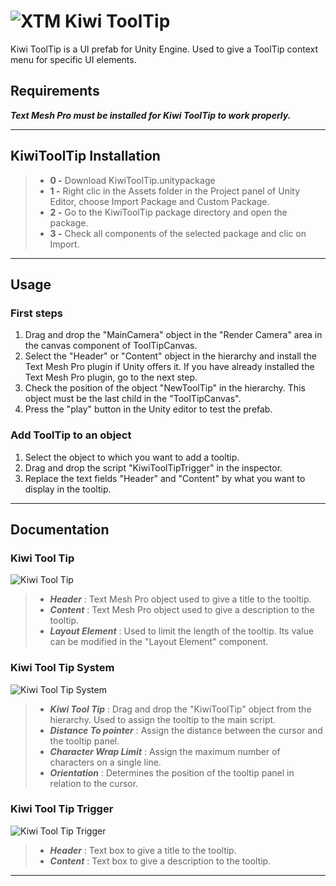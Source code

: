 # ![XTM](https://cdn.discordapp.com/attachments/877432819746488380/888326982499196938/Logo_01.png) Kiwi ToolTip

Kiwi ToolTip is a UI prefab for Unity Engine. Used to give a ToolTip context menu for specific UI elements.

## Requirements
***Text Mesh Pro must be installed for Kiwi ToolTip to work properly.***

---

## KiwiToolTip Installation
>- **0 -** Download KiwiToolTip.unitypackage
>- **1 -** Right clic in the Assets folder in the Project panel of Unity Editor, choose Import Package and Custom Package.
>-  **2 -** Go to the  KiwiToolTip package directory and open the package.
>-  **3 -** Check all components of the selected package and clic on Import.

---

## Usage

### First steps
1. Drag and drop the "MainCamera" object in the "Render Camera" area in the canvas component of ToolTipCanvas.
2. Select the "Header" or "Content" object in the hierarchy and install the Text Mesh Pro plugin if Unity offers it. If you have already installed the Text Mesh Pro plugin, go to the next step.
3. Check the position of the object "NewToolTip" in the hierarchy. This object must be the last child in the "ToolTipCanvas".
4. Press the "play" button in the Unity editor to test the prefab.

### Add ToolTip to an object
1. Select the object to which you want to add a tooltip.
2. Drag and drop the script "KiwiToolTipTrigger" in the inspector.
3. Replace the text fields "Header" and "Content" by what you want to display in the tooltip.

---

## Documentation

### Kiwi Tool Tip
![Kiwi Tool Tip](https://cdn.discordapp.com/attachments/877432819746488380/888324292163563560/unknown.png)
>- ***Header*** : Text Mesh Pro object used to give a title to the tooltip.
>- ***Content*** : Text Mesh Pro object used to give a description to the tooltip.
>- ***Layout Element*** : Used to limit the length of the tooltip. Its value can be modified in the "Layout Element" component.

### Kiwi Tool Tip System
![Kiwi Tool Tip System](https://cdn.discordapp.com/attachments/877432819746488380/888324921665683456/unknown.png)
>- ***Kiwi Tool Tip*** : Drag and drop the "KiwiToolTip" object from the hierarchy. Used to assign the tooltip to the main script.
>- ***Distance To pointer*** : Assign the distance between the cursor and the tooltip panel.
>- ***Character Wrap Limit*** : Assign the maximum number of characters on a single line.
>- ***Orientation*** : Determines the position of the tooltip panel in relation to the cursor.

### Kiwi Tool Tip Trigger
![Kiwi Tool Tip Trigger](https://cdn.discordapp.com/attachments/877432819746488380/888325159675633674/unknown.png)
>- ***Header*** : Text box to give a title to the tooltip.
>- ***Content*** : Text box to give a description to the tooltip.

---